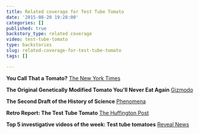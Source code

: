 ```yaml
---
title: Related coverage for Test Tube Tomato
date: '2015-08-20 19:28:00'
categories: []
published: true
backstory_type: related coverage
video: test-tube-tomato
type: backstories
slug: related-coverage-for-test-tube-tomato
tags: []

---
```

**You Call That a Tomato?**
[The New York Times](http://www.nytimes.com/2013/06/24/booming/you-call-that-a-tomato.html?ref=booming&_r=0)

**The Original Genetically Modified Tomato You'll Never Eat Again**
[Gizmodo](http://gizmodo.com/the-original-genetically-modified-tomato-youll-never-ea-559924439)

**The Second Draft of the History of Science**
[Phenomena](http://phenomena.nationalgeographic.com/2013/09/09/the-second-draft-of-the-history-of-science/)

**Retro Report: The Test Tube Tomato**
[The Huffington Post](http://www.huffingtonpost.com/olivia-katrandjian/retro-report-the-test-tube_b_3492318.html)

**Top 5 investigative videos of the week: Test tube tomatoes**
[Reveal News](https://www.revealnews.org/article/top-5-investigative-videos-of-the-week-test-tube-tomatoes/)

